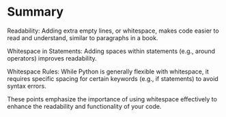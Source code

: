 # Summary

Readability: Adding extra empty lines, or whitespace, makes code easier to read and understand, similar to paragraphs in a book.

Whitespace in Statements: Adding spaces within statements (e.g., around operators) improves readability.

Whitespace Rules: While Python is generally flexible with whitespace, it requires specific spacing for certain keywords (e.g., if statements) to avoid syntax errors.

These points emphasize the importance of using whitespace effectively to enhance the readability and functionality of your code.
